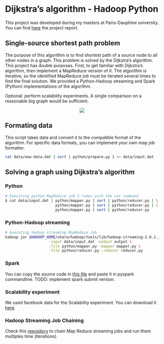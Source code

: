 # Dijkstra’s algorithm - Hadoop Python

This project was developed during my masters at Paris-Dauphine university. You can find [here](document/report.pdf) the project report.

## Single-source shortest path problem

The purpose of this algorithm is to find shortest path of a source node to all other nodes in a graph. This problem is solved by the Dijkstra’s algorithm.
This project has double purposes. First, to get familiar with Dijkstra’s algorithm, then implement a MapReduce version of it. The algorithm is iterative, so the identified MapReduce job must be iterated several times to find the final solution.
We provided a Python-Hadoop streaming and Spark (Python) implementations of the algorithm. 

Optional: perform scalability experiments. A single comparison on a reasonable big graph would be sufficient.

<p align="center">
  <img src="https://upload.wikimedia.org/wikipedia/commons/5/57/Dijkstra_Animation.gif">
</p>

## Formating data

This script takes data and convert it to the compatible format of the algorithm. For specific data formats, you can implement your own map job formatter.

```sh
cat data/new-data.dat | sort | python/prepare.py 1 >> data/input.dat
```

## Solving a graph using Dijkstra’s algorithm

### Python

```sh
# Executing python MapReduce job 3 times with the cat command
$ cat data/input.dat | python/mapper.py | sort | python/reducer.py | \
                       python/mapper.py | sort | python/reducer.py | \
                       python/mapper.py | sort | python/reducer.py
```

### Python-Hadoop streaming

```sh
# Executing hadoop streaming MapReduce Job
hadoop jar $HADOOP_HOME/share/hadoop/tools/lib/hadoop-streaming-2.8.1.jar \
                    -input data/input.dat -output output \
                    -file python/mapper.py -mapper mapper.py \
                    -file python/reducer.py -reducer reducer.py
```

### Spark

You can copy the source code in [this file](spark.py) and paste it in pyspark commandline.
TODO: implement spark submit version.

### Scalability experiment

We used facebook data for the Scalability experiment. You can download it [here](https://snap.stanford.edu/data/egonets-Facebook.html).

### Hadoop Streaming Job Chaining

Check this [repository](https://github.com/bilal-elchami/hadoop_streaming_job_chaining) to chain Map Reduce streaming jobs and run them multiples time (iterations).
